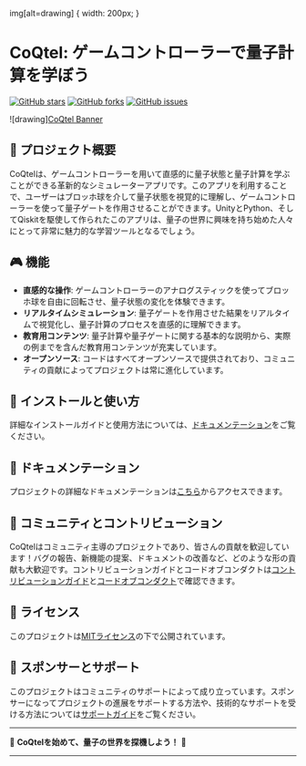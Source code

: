 img[alt=drawing] { width: 200px; }

# CoQtel: ゲームコントローラーで量子計算を学ぼう

[![GitHub stars](https://img.shields.io/github/stars/your-username/CoQtel.svg?style=social&label=Star&maxAge=2592000)](https://GitHub.com/your-username/CoQtel/stargazers/) [![GitHub forks](https://img.shields.io/github/forks/your-username/CoQtel.svg?style=social&label=Fork&maxAge=2592000)](https://GitHub.com/your-username/CoQtel/network/) [![GitHub issues](https://img.shields.io/github/issues/your-username/CoQtel.svg)](https://GitHub.com/your-username/CoQtel/issues/)

![drawing][CoQtel Banner](https://github.com/nyuuton/CoQtel/blob/main/CoQtel_icon.png)

## 🌟 プロジェクト概要

CoQtelは、ゲームコントローラーを用いて直感的に量子状態と量子計算を学ぶことができる革新的なシミュレーターアプリです。このアプリを利用することで、ユーザーはブロッホ球を介して量子状態を視覚的に理解し、ゲームコントローラーを使って量子ゲートを作用させることができます。UnityとPython、そしてQiskitを駆使して作られたこのアプリは、量子の世界に興味を持ち始めた人々にとって非常に魅力的な学習ツールとなるでしょう。

## 🎮 機能

- **直感的な操作**: ゲームコントローラーのアナログスティックを使ってブロッホ球を自由に回転させ、量子状態の変化を体験できます。
- **リアルタイムシミュレーション**: 量子ゲートを作用させた結果をリアルタイムで視覚化し、量子計算のプロセスを直感的に理解できます。
- **教育用コンテンツ**: 量子計算や量子ゲートに関する基本的な説明から、実際の例までを含んだ教育用コンテンツが充実しています。
- **オープンソース**: コードはすべてオープンソースで提供されており、コミュニティの貢献によってプロジェクトは常に進化しています。

## 🚀 インストールと使い方

詳細なインストールガイドと使用方法については、[ドキュメンテーション](#)をご覧ください。

## 📖 ドキュメンテーション

プロジェクトの詳細なドキュメンテーションは[こちら](#)からアクセスできます。

## 👥 コミュニティとコントリビューション

CoQtelはコミュニティ主導のプロジェクトであり、皆さんの貢献を歓迎しています！バグの報告、新機能の提案、ドキュメントの改善など、どのような形の貢献も大歓迎です。コントリビューションガイドとコードオブコンダクトは[コントリビューションガイド](#)と[コードオブコンダクト](#)で確認できます。

## 📜 ライセンス

このプロジェクトは[MITライセンス](LICENSE)の下で公開されています。

## 💖 スポンサーとサポート

このプロジェクトはコミュニティのサポートによって成り立っています。スポンサーになってプロジェクトの進展をサポートする方法や、技術的なサポートを受ける方法については[サポートガイド](#)をご覧ください。

---

🚀 **CoQtelを始めて、量子の世界を探機しよう！** 🚀

---
